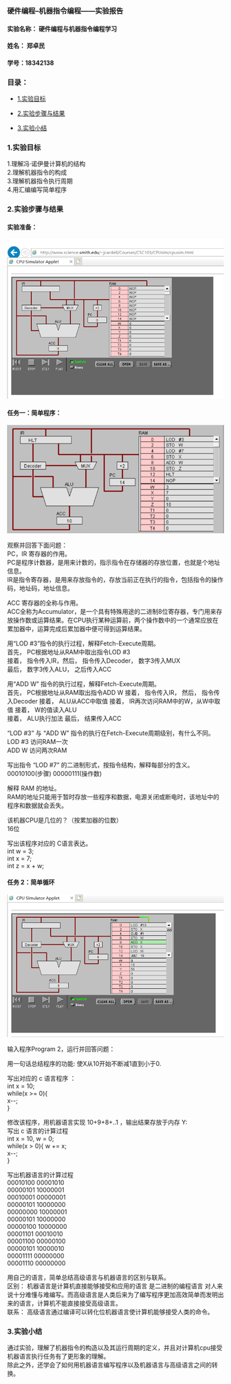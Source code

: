### 硬件编程–机器指令编程——实验报告

#### 实验名称： 硬件编程与机器指令编程学习      
#### 姓名： 郑卓民      
#### 学号：18342138      

### 目录：   
* [1.实验目标](#1)    

* [2.实验步骤与结果](#2)    

* [3.实验小结](#3)    

<h3 id="1">1.实验目标</h3>

1.理解冯·诺伊曼计算机的结构       
2.理解机器指令的构成       
3.理解机器指令执行周期        
4.用汇编编写简单程序       

<h3 id="2">2.实验步骤与结果</h3>

#### 实验准备：

![](images/shiyankaishi.jpg)      

#### 任务一：简单程序：

![](images/renwu1.jpg)    

观察并回答下面问题：      
PC，IR 寄存器的作用。       
PC是程序计数器，是用来计数的，指示指令在存储器的存放位置，也就是个地址信息。   
IR是指令寄存器，是用来存放指令的，存放当前正在执行的指令，包括指令的操作码，地址码，地址信息。

ACC 寄存器的全称与作用。    
ACC全称为Accumulator，是一个具有特殊用途的二进制8位寄存器，专门用来存放操作数或运算结果。在CPU执行某种运算前，两个操作数中的一个通常应放在累加器中，运算完成后累加器中便可得到运算结果。     

用“LOD #3”指令的执行过程，解释Fetch-Execute周期。         
首先， PC根据地址从RAM中取出指令LOD #3      
接着， 指令传入IR，然后， 指令传入Decoder， 数字3传入MUX      
最后， 数字3传入ALU， 之后传入ACC     

用“ADD W” 指令的执行过程，解释Fetch-Execute周期。       
首先， PC根据地址从RAM取出指令ADD W 
接着， 指令传入IR， 然后， 指令传入Decoder 
接着， ALU从ACC中取值 
接着， IR再次访问RAM中的W，从W中取值 
接着， W的值读入ALU    
接着， ALU执行加法
最后， 结果传入ACC

“LOD #3” 与 “ADD W” 指令的执行在Fetch-Execute周期级别，有什么不同。     
LOD #3 访问RAM一次        
ADD W 访问两次RAM     

写出指令 “LOD #7” 的二进制形式，按指令结构，解释每部分的含义。    
00010100(步骤) 00000111(操作数)

解释 RAM 的地址。     
RAM的地址只能用于暂时存放一些程序和数据，电源关闭或断电时，该地址中的程序和数据就会丢失。    

该机器CPU是几位的？（按累加器的位数）      
16位     

写出该程序对应的 C语言表达。     
int w = 3;      
int x = 7;    
int z = x + w;    

#### 任务 2：简单循环

![](images/renwu2.jpg)    

输入程序Program 2，运行并回答问题：

用一句话总结程序的功能:   使X从10开始不断减1直到小于0. 

写出对应的 c 语言程序 ：    
int x = 10;      
while(x >= 0){      
x--;      
}   

修改该程序，用机器语言实现 10+9+8+..1 ，输出结果存放于内存 Y:      
写出 c 语言的计算过程      
int x = 10, w = 0;   
while(x > 0){
 w += x;      
 x--;     
 }    
 


写出机器语言的计算过程     
00010100 00001010    
00000101 10000001      
00010001 00000001      
00000101 10000000       
00000000 10000001      
00000101 10000000       
00000100 10000000       
00001101 00010010     
00001100 00000100       
00000101 10000010     
00001111 00000000     
00001110 00000000     
  

用自己的语言，简单总结高级语言与机器语言的区别与联系。       
区别： 机器语言是计算机直接能够接受和应用的语言 是二进制的编程语言 对人来说十分难懂与难编写。而高级语言是人类后来为了编写程序更加高效简单而发明出来的语言，计算机不能直接接受高级语言。   
联系： 高级语言通过编译可以转化位机器语言使计算机能够接受人类的命令。     

<h3 id="3">3.实验小结</h3>    

通过实验，理解了机器指令的构造以及其运行周期的定义，并且对计算机cpu接受机器语言执行任务有了更形象的理解。    
除此之外，还学会了如何用机器语言编写程序以及机器语言与高级语言之间的转换。
